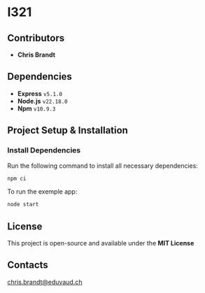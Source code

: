 # I321

## **Contributors**
- **Chris Brandt**

## **Dependencies**
- **Express** `v5.1.0`
- **Node.js** `v22.18.0`
- **Npm** `v10.9.3`

## **Project Setup & Installation**
### **Install Dependencies**
Run the following command to install all necessary dependencies:  
```bash
npm ci
```
To run the exemple app:
```bash
node start
```

## **License**
This project is open-source and available under the **MIT License**

## **Contacts**
chris.brandt@eduvaud.ch  
